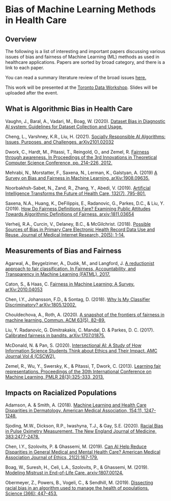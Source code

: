 # Bias of Machine Learning Methods in Health Care

## Overview

The following is a list of interesting and important papers discussing various issues of bias and fairness of Machine Learning (ML) methods as used in healthcare applications. Papers are sorted by broad category, and there is a link to each paper. 

You can read a summary literature review of the broad issues [here.](https://github.com/MJAlexander/ML-in-health/blob/main/lit_review.pdf)

This work will be presented at the [Toronto Data Workshop](https://rohanalexander.com/toronto_data_workshop.html). Slides will be uploaded after the event. 

## What is Algorithmic Bias in Health Care

Vaughn, J., Baral, A., Vadari, M., Boag, W. (2020). [Dataset Bias in Diagnostic AI system: Guidelines for Dataset Collection and Usage.](https://juliev42.github.io/files/CHIL_paper_bias.pdf)

Cheng, L., Varshney, K.R., Liu, H. (2021). [Socially Responsible AI Algorithms: Issues, Purposes, and Challenges. arXiv2101.02032](https://arxiv.org/pdf/2101.02032.pdf)

Dwork, C., Hardt, M., Pitassi, T., Reingold, O., and Zemel, R. [Fairness through awareness. In Proceedings of the 3rd Innovations in Theoretical Computer Science Conference, pp. 214–226, 2012.](https://arxiv.org/pdf/1104.3913.pdf) 

Mehrabi, N., Morstatter, F., Saxena, N., Lerman, K., Galstyan, A. (2019) [A Survey on Bias and Fairness in Machine Learning. arXiv:1908.09635.](https://arxiv.org/pdf/1908.09635.pdf) 

Noorbakhsh-Sabet, N., Zand, R., Zhang, Y., Abedi, V. (2019). [Artificial Intelligence Transforms the Future of Health Care, 132(7), 795-801.](https://www.sciencedirect.com/science/article/pii/S0002934319301202)

Saxena, N.A., Huang, K., DeFilippis, E., Radanovic, G., Parkes, D.C., & Liu, Y. (2019). [How Do Fairness Definitions Fare? Examining Public Attitudes Towards Algorithmic Definitions of Fairness. arxiv:1811.03654](https://arxiv.org/pdf/1811.03654.pdf) 

Verheij, R.A., Curcin, V., Delaney, B.C., & McGilchrist. (2018). [Possible Sources of Bias in Primary Care Electronic Health Record Data Use and Reuse. Journal of Medical Internet Research, 20(5): 1-14.](https://www.jmir.org/2018/5/e185/pdf)

## Measurements of Bias and Fairness

Agarwal, A., Beygelzimer, A., Dudık, M., and Langford, J. [A reductionist approach to fair classification. In Fairness, Accountability, and Transparency in Machine Learning (FATML), 2017.](https://arxiv.org/pdf/1803.02453.pdf) 

Caton, S., & Haas, C. [Fairness in Machine Learning: A Survey. arXiv:2010.04053](https://arxiv.org/pdf/2010.04053.pdf)


Chen, I.Y., Johansson, F.D., & Sontag, D. (2018). [Why Is My Classifier Discriminatory? arXiv:1805.12002. ](https://arxiv.org/pdf/1805.12002.pdf)

Chouldechova, A., Roth, A. (2020). [A snapshot of the frontiers of fairness in machine learning. Commun. ACM 63(5), 82–89. ](https://cacm.acm.org/magazines/2020/5/244336-a-snapshot-of-the-frontiers-of-fairness-in-machine-learning/fulltext)

Liu, Y. Radanovic, G. Dimitrakakis, C. Mandal, D. & Parkes, D. C. (2017). [Calibrated fairness in bandits. arXiv:1707.01875. ](https://arxiv.org/pdf/1707.01875.pdf)

McDonald, N. & Pan, S. (2020). [Intersectional AI: A Study of How Information Science Students Think about Ethics and Their Impact. AMC Journal Vol 4 (CSCW2). ](https://dl.acm.org/doi/abs/10.1145/3415218)

Zemel, R., Wu, Y., Swersky, K., & Pitassi, T, Dwork, C. (2013). [Learning fair representations. Proceedings of the 30th International Conference on Machine Learning, PMLR 28(3):325-333, 2013.](http://proceedings.mlr.press/v28/zemel13.html) 

## Impacts on Racialized Populations

Adamson, A. & Smith, A. (2018). [Machine Learning and Health Care Disparities in Dermatology. American Medical Association, 154:11, 1247-1248.](https://pubmed.ncbi.nlm.nih.gov/30073260/) 

Sjoding, M.W., Dickson, R.P., Iwashyna, T.J., & Gay, S.E. (2020). [Racial Bias in Pulse Oximetry Measurement. The New England Journal of Medicine, 383:2477-2478.](https://www.nejm.org/doi/full/10.1056/NEJMc2029240) 

Chen, I.Y., Szolovits, P. & Ghassemi, M. (2019). [Can AI Help Reduce Disparities in General Medical and Mental Health Care? American Medical Association Journal of Ethics, 21(2):167-179.](https://journalofethics.ama-assn.org/article/can-ai-help-reduce-disparities-general-medical-and-mental-health-care/2019-02) 

Boag, W., Suresh, H., Celi, L.A., Szolovits, P., & Ghassemi, M. (2019). [Modeling Mistrust in End-of-Life Care. arxiv:1807.00124.](https://arxiv.org/pdf/1807.00124.pdf)

Obermeyer, Z., Powers, B., Vogeli, C., & Sendhill, M. (2019). [Dissecting racial bias in an algorithm used to manage the health of populations. Science (366): 447-453.](https://science.sciencemag.org/content/366/6464/447) 
